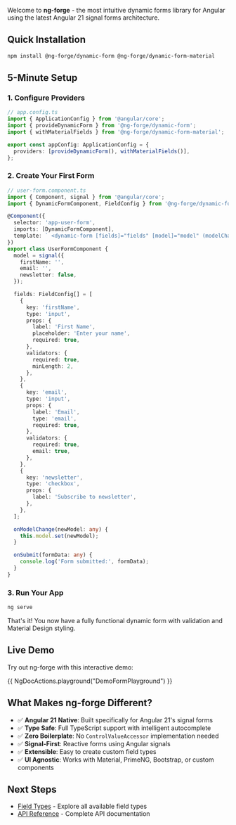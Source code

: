 Welcome to **ng-forge** - the most intuitive dynamic forms library for Angular using the latest Angular 21 signal forms architecture.

## Quick Installation

```bash
npm install @ng-forge/dynamic-form @ng-forge/dynamic-form-material
```

## 5-Minute Setup

### 1. Configure Providers

```typescript
// app.config.ts
import { ApplicationConfig } from '@angular/core';
import { provideDynamicForm } from '@ng-forge/dynamic-form';
import { withMaterialFields } from '@ng-forge/dynamic-form-material';

export const appConfig: ApplicationConfig = {
  providers: [provideDynamicForm(), withMaterialFields()],
};
```

### 2. Create Your First Form

```typescript
// user-form.component.ts
import { Component, signal } from '@angular/core';
import { DynamicFormComponent, FieldConfig } from '@ng-forge/dynamic-form';

@Component({
  selector: 'app-user-form',
  imports: [DynamicFormComponent],
  template: ` <dynamic-form [fields]="fields" [model]="model" (modelChange)="onModelChange($event)" (formSubmit)="onSubmit($event)" /> `,
})
export class UserFormComponent {
  model = signal({
    firstName: '',
    email: '',
    newsletter: false,
  });

  fields: FieldConfig[] = [
    {
      key: 'firstName',
      type: 'input',
      props: {
        label: 'First Name',
        placeholder: 'Enter your name',
        required: true,
      },
      validators: {
        required: true,
        minLength: 2,
      },
    },
    {
      key: 'email',
      type: 'input',
      props: {
        label: 'Email',
        type: 'email',
        required: true,
      },
      validators: {
        required: true,
        email: true,
      },
    },
    {
      key: 'newsletter',
      type: 'checkbox',
      props: {
        label: 'Subscribe to newsletter',
      },
    },
  ];

  onModelChange(newModel: any) {
    this.model.set(newModel);
  }

  onSubmit(formData: any) {
    console.log('Form submitted:', formData);
  }
}
```

### 3. Run Your App

```bash
ng serve
```

That's it! You now have a fully functional dynamic form with validation and Material Design styling.

## Live Demo

Try out ng-forge with this interactive demo:

{{ NgDocActions.playground("DemoFormPlayground") }}

## What Makes ng-forge Different?

- ✅ **Angular 21 Native**: Built specifically for Angular 21's signal forms
- ✅ **Type Safe**: Full TypeScript support with intelligent autocomplete
- ✅ **Zero Boilerplate**: No `ControlValueAccessor` implementation needed
- ✅ **Signal-First**: Reactive forms using Angular signals
- ✅ **Extensible**: Easy to create custom field types
- ✅ **UI Agnostic**: Works with Material, PrimeNG, Bootstrap, or custom components

## Next Steps

- [Field Types](../field-types) - Explore all available field types
- [API Reference](../api-reference) - Complete API documentation
